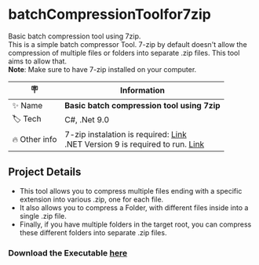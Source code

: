 # batchCompressionToolfor7zip

Basic batch compression tool using 7zip.  
This is a simple batch compressor Tool. 7-zip by default doesn't allow the compression of multiple files or folders into separate .zip files. This tool aims to allow that.  
**Note**: Make sure to have 7-zip installed on your computer.

| :placard:  |  Information   |
| -------------  | --- |
| :sparkles: Name        | **Basic batch compression tool using 7zip** |
| :label: Tech | C#, .Net 9.0 |
| :fire: Other info     | 7-zip instalation is required: [Link](https://www.7-zip.org/)</br>.NET Version 9 is required to run. [Link](https://dotnet.microsoft.com/en-us/download/dotnet/9.0) |

## Project Details

- This tool allows you to compress multiple files ending with a specific extension into various .zip, one for each file.
- It also allows you to compress a Folder, with different files inside into a single .zip file.
- Finally, if you have multiple folders in the target root, you can compress these different folders into separate .zip files.

### Download the Executable [here](https://github.com/antoniocrorusso/batchCompressionToolfor7zip/releases/download/V1.0/BatchCompressionTool-V1.0.zip)
